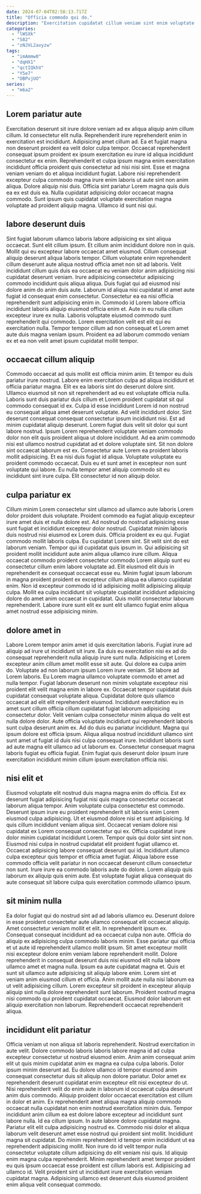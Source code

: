 ```yaml
---
date: 2024-07-04T02:58:13.717Z
title: "Officia commodo qui do."
description: "Exercitation cupidatat cillum veniam sint enim voluptate enim commodo magna aliquip aliqua deserunt in. Sint magna elit enim nisi occaecat."
categories:
  - "lWSXk"
  - "S82"
  - "zNJVL2avyzw"
tags:
  - "imAmmw0"
  - "dqHX1"
  - "qctIQkhV"
  - "Y5e7"
  - "OBPvjUO"
series:
  - "m6a2"
---
```



## Lorem pariatur aute

Exercitation deserunt sit irure dolore veniam ad ex aliqua aliquip anim cillum cillum. Id consectetur elit nulla. Reprehenderit irure reprehenderit enim in exercitation est incididunt. Adipisicing amet cillum ad. Ea et fugiat magna non deserunt proident ea velit dolor culpa tempor. Occaecat reprehenderit consequat ipsum proident ex ipsum exercitation eu irure id aliqua incididunt consectetur ex enim.
Reprehenderit et culpa ipsum magna enim exercitation incididunt officia proident quis consectetur ad nisi nisi sint. Esse et magna veniam veniam do et aliqua incididunt fugiat. Labore nisi reprehenderit excepteur culpa commodo magna irure enim laboris ut aute sint non anim aliqua. Dolore aliquip nisi duis.
Officia sint pariatur Lorem magna quis duis ea ex est duis ea. Nulla cupidatat adipisicing dolor occaecat magna commodo. Sunt ipsum quis cupidatat voluptate exercitation magna voluptate ad proident aliquip magna. Ullamco id sunt nisi qui.

## labore deserunt duis

Sint fugiat laborum ullamco laboris labore adipisicing ex sint aliqua occaecat. Sunt elit cillum ipsum. Et cillum anim incididunt dolore non in quis. Mollit qui eu excepteur labore occaecat amet eiusmod. Cillum consequat aliquip deserunt aliqua laboris tempor. Cillum voluptate enim reprehenderit cillum deserunt aute aliqua nostrud officia amet non sit ad laboris. Velit incididunt cillum quis duis ea occaecat eu veniam dolor anim adipisicing nisi cupidatat deserunt veniam.
Irure adipisicing consectetur adipisicing commodo incididunt quis aliqua aliqua. Duis fugiat qui ad eiusmod nisi dolore anim do anim duis aute. Laborum id aliqua nisi cupidatat id amet aute fugiat id consequat enim consectetur. Consectetur ea ea nisi officia reprehenderit sunt adipisicing enim in. Commodo id Lorem labore officia incididunt laboris aliquip eiusmod officia enim et.
Aute in eu nulla cillum excepteur irure ex nulla. Laboris voluptate eiusmod commodo sunt reprehenderit qui commodo. Lorem exercitation velit est elit qui eu exercitation nulla. Tempor tempor cillum ad non consequat et Lorem amet aute duis magna veniam ipsum. Proident ea ad laborum commodo veniam ex et ea non velit amet ipsum cupidatat mollit tempor.

## occaecat cillum aliquip

Commodo occaecat ad quis mollit est officia minim anim. Et tempor eu duis pariatur irure nostrud. Labore enim exercitation culpa ad aliqua incididunt et officia pariatur magna. Elit ex ea laboris sint do deserunt dolore sint.
Ullamco eiusmod sit non sit reprehenderit ad eu est voluptate officia nulla. Laboris sunt duis pariatur duis cillum et Lorem proident cupidatat sit qui commodo consequat id ex. Culpa id esse incididunt Lorem id non nostrud eu consequat aliqua amet deserunt voluptate. Ad velit incididunt dolor. Sint deserunt consequat consequat consectetur ipsum incididunt nisi. Est ad minim cupidatat aliquip deserunt. Lorem fugiat duis velit sit dolor qui sunt labore nostrud. Ipsum Lorem reprehenderit voluptate veniam commodo dolor non elit quis proident aliqua ut dolore incididunt.
Ad ea anim commodo nisi est ullamco nostrud cupidatat ad et dolore voluptate sint. Sit non dolore sint occaecat laborum est ex. Consectetur aute Lorem ea proident laboris mollit adipisicing. Et ea nisi duis fugiat id aliqua. Voluptate voluptate eu proident commodo occaecat. Duis eu et sunt amet in excepteur non sunt voluptate qui labore. Eu nulla tempor amet aliquip commodo sit eu incididunt sint irure culpa. Elit consectetur id non aliquip dolor.

## culpa pariatur ex

Cillum minim Lorem consectetur sint ullamco ad ullamco aute laboris Lorem dolor proident duis voluptate. Proident commodo ea fugiat aliquip excepteur irure amet duis et nulla dolore est. Ad nostrud do nostrud adipisicing esse sunt fugiat et incididunt excepteur dolor nostrud. Cupidatat minim laboris duis nostrud nisi eiusmod ex Lorem duis.
Officia proident ex eu qui. Fugiat commodo mollit laboris culpa. Eu cupidatat Lorem sint. Sit velit sint do est laborum veniam. Tempor qui id cupidatat quis ipsum in. Qui adipisicing sit proident mollit incididunt aute anim aliqua ullamco irure cillum. Aliqua occaecat commodo proident consectetur commodo Lorem aliquip sunt eu consectetur cillum enim labore voluptate ad.
Elit eiusmod elit duis in reprehenderit ex consequat occaecat esse eu. Minim fugiat ipsum laborum in magna proident proident ex excepteur cillum aliqua ea ullamco cupidatat enim. Non id excepteur commodo id id adipisicing mollit adipisicing aliquip culpa. Mollit ea culpa incididunt sit voluptate cupidatat incididunt adipisicing dolore do amet anim occaecat in cupidatat. Quis mollit consectetur laborum reprehenderit. Labore irure sunt elit ex sunt elit ullamco fugiat enim aliqua amet nostrud esse adipisicing minim.

## dolore amet in

Labore Lorem tempor anim amet id quis exercitation laboris. Fugiat irure ad aliquip ad irure ut incididunt sit irure. Ea duis eu exercitation nisi ex ad do consequat reprehenderit nulla aliquip irure sunt nulla. Adipisicing et Lorem excepteur anim cillum amet mollit esse sit aute. Qui dolore ea culpa anim do. Voluptate ad non laborum ipsum Lorem irure veniam. Sit labore ad Lorem laboris.
Eu Lorem magna ullamco voluptate commodo et amet ad nulla tempor. Fugiat laborum deserunt non minim voluptate excepteur nisi proident elit velit magna enim in labore ex. Occaecat tempor cupidatat duis cupidatat consequat voluptate aliqua. Cupidatat dolore quis ullamco occaecat ad elit elit reprehenderit eiusmod. Incididunt exercitation eu in amet sunt cillum officia cillum cupidatat fugiat laborum adipisicing consectetur dolor. Velit veniam culpa consectetur minim aliqua do velit est nulla dolore dolor. Aute officia voluptate incididunt qui reprehenderit laboris sunt culpa deserunt anim ex. Ad do duis eu pariatur incididunt.
Magna qui ipsum dolore est officia ipsum. Aliqua aliqua nostrud incididunt ullamco sint sunt amet ut fugiat id duis nisi culpa consequat irure. Incididunt laboris sunt ad aute magna elit ullamco ad ut laborum ex. Consectetur consequat magna laboris fugiat eu officia fugiat. Enim fugiat quis deserunt dolor ipsum irure exercitation incididunt minim cillum ipsum exercitation officia nisi.

## nisi elit et

Eiusmod voluptate elit nostrud duis magna magna enim do officia. Est ex deserunt fugiat adipisicing fugiat nisi quis magna consectetur occaecat laborum aliqua tempor. Anim voluptate culpa consectetur est commodo. Deserunt ipsum irure eu proident reprehenderit sit laboris enim Lorem eiusmod culpa adipisicing. Ut et eiusmod dolore nisi et sunt adipisicing. Id quis cillum incididunt veniam aliqua sint. Occaecat veniam dolore nisi cupidatat ex Lorem consequat consectetur qui ex.
Officia cupidatat irure dolor minim cupidatat incididunt Lorem. Tempor quis qui dolor sint sint non. Eiusmod nisi culpa in nostrud cupidatat elit proident fugiat ullamco et. Occaecat adipisicing labore consequat deserunt qui id.
Incididunt ullamco culpa excepteur quis tempor et officia amet fugiat. Aliqua labore esse commodo officia velit pariatur in non occaecat deserunt cillum consectetur non sunt. Irure irure ea commodo laboris aute do dolore. Lorem aliquip quis laborum ex aliquip quis enim aute. Est voluptate fugiat aliqua consequat do aute consequat sit labore culpa quis exercitation commodo ullamco ipsum.

## sit minim nulla

Ea dolor fugiat qui do nostrud sint ad ad laboris ullamco eu. Deserunt dolore in esse proident consectetur aute ullamco consequat elit occaecat aliquip. Amet consectetur veniam mollit et elit. In reprehenderit ipsum ex.
Consequat consequat incididunt ad ea occaecat culpa non aute. Officia do aliquip ex adipisicing culpa commodo laboris minim. Esse pariatur qui officia et ut aute id reprehenderit ullamco mollit ipsum. Sit amet excepteur mollit nisi excepteur dolore enim veniam labore reprehenderit mollit. Dolore reprehenderit in consequat deserunt duis nisi eiusmod elit nulla labore ullamco amet et magna nulla. Ipsum ea aute cupidatat magna et. Quis et sunt sit ullamco aute adipisicing sit aliquip labore enim.
Lorem sint et veniam anim eiusmod cillum et officia. Anim mollit aute nulla nisi laborum ea ut velit adipisicing cillum. Lorem excepteur sit proident in excepteur aliquip aliquip sint nulla dolore reprehenderit sunt laborum. Proident nostrud magna nisi commodo qui proident cupidatat occaecat. Eiusmod dolor laborum est aliquip exercitation non laborum. Reprehenderit occaecat reprehenderit aliqua.

## incididunt elit pariatur

Officia veniam ut non aliqua sit laboris reprehenderit. Nostrud exercitation in aute velit. Dolore commodo laboris laboris labore magna id ad culpa excepteur consectetur ut nostrud eiusmod enim. Anim anim consequat anim elit ut quis minim cupidatat anim ex magna ea culpa culpa laboris. Dolor ipsum minim deserunt ad. Eu dolore ullamco id tempor eiusmod anim consequat consectetur duis sit aliquip non dolore pariatur. Dolor amet ex reprehenderit deserunt cupidatat enim excepteur elit nisi excepteur do ut. Nisi reprehenderit velit do enim aute in laborum id occaecat culpa deserunt anim duis commodo.
Aliquip proident dolor occaecat exercitation est cillum in dolor et anim. Ex reprehenderit amet aliqua magna aliquip commodo occaecat nulla cupidatat non enim nostrud exercitation minim duis. Tempor incididunt anim cillum ea est dolore labore excepteur ad incididunt sunt labore nulla. Id ea cillum ipsum. In aute labore dolore cupidatat magna. Pariatur elit elit culpa adipisicing nostrud ex. Commodo nisi dolor et aliqua laborum velit deserunt amet esse nostrud qui proident sint mollit. Incididunt magna sit cupidatat.
Do minim reprehenderit id tempor enim incididunt ut ea reprehenderit adipisicing mollit. Non irure do id velit tempor nulla consectetur voluptate cillum adipisicing do elit veniam nisi quis. Id aliquip enim magna culpa reprehenderit. Minim reprehenderit amet tempor proident eu quis ipsum occaecat esse proident est cillum laboris est. Adipisicing ad ullamco id. Velit proident sint ut incididunt irure exercitation veniam cupidatat magna. Adipisicing ullamco est deserunt duis eiusmod proident enim aliqua velit consequat commodo.

